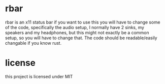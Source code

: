 # rbar
rbar is an x11 status bar
if you want to use this you will have to change some of the code, specifically the audio setup, I normally have 2 sinks, my speakers and my headphones, but this might not exactly be a common setup, so you will have to change that.
The code should be readable/easily changable if you know rust.

# license
this project is licensed under MIT